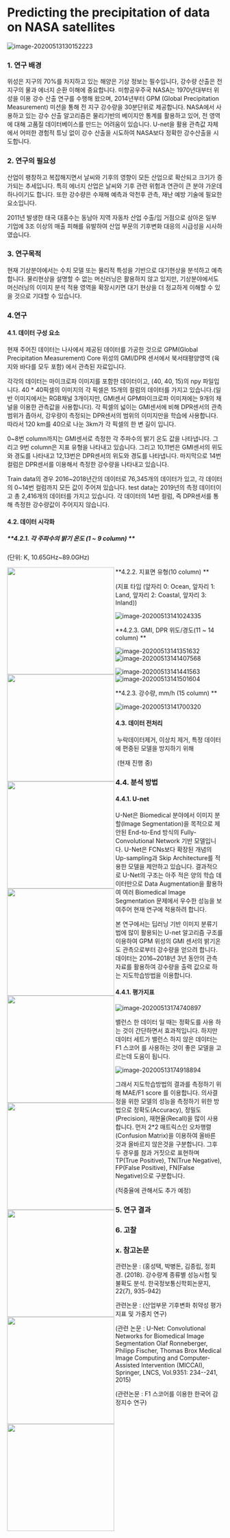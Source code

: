 # **Predicting the precipitation of data on NASA satellites**



![image-20200513130152223](https://user-images.githubusercontent.com/57663398/81794699-20471480-9546-11ea-8734-8c38de3c89cb.png)





### **1. 연구 배경**

  위성은 지구의 70%를 차지하고 있는 해양은 기상 정보는 필수입니다, 강수량 산출은 전지구의 물과 에너지 순환 이해에 중요합니다. 미항공우주국 NASA는 1970년대부터 위성을 이용 강수 산출 연구를 수행해 왔으며, 2014년부터 GPM (Global Precipitation Measurement) 미션을 통해 전 지구 강수량을 30분단위로 제공합니다. NASA에서 사용하고 있는 강수 산출 알고리즘은 물리기반의 베이지안 통계를 활용하고 있어, 전 영역에 대해 고품질 데이터베이스를 만드는 어려움이 있습니다. U-net을 활용 관측값 자체에서 어떠한 경험적 튜닝 없이 강수 산출을 시도하여 NASA보다 정확한 강수산출을 시도합니다.





### **2. 연구의 필요성**

  산업이 팽창하고 복잡해지면서 날씨와 기후의 영향이 모든 산업으로 확산되고 크기가 증가되는 추세입니다. 특히 에너지 산업은 날씨와 기후 관련 위험과 연관이 큰 분야 가운데 하나이기도 합니다. 또한 강수량은 수재해 예측과 악천후 관측, 재난 예방 기술에 필요한 요소입니다.

  2011년 발생한 태국 대홍수는 동남아 지역 자동차 산업 수출/입 거점으로 삼아온 일부 기업에 3조 이상의 매출 피해를 유발하여 산업 부문의 기후변화 대응의 시급성을 시사하였습니다.





### **3. 연구목적**

  현재 기상분야에서는 수치 모델 또는 물리적 특성을 기반으로 대기현상을 분석하고 예측합니다. 물리현상을 설명할 수 없는 머신러닝은 활용하지 않고 있지만, 기상분야에서도 머신러닝의 이미지 분석 적용 영역을 확장시키면 대기 현상을 더 정교하게 이해할 수 있을 것으로 기대할 수 있습니다. 





### **4.연구**

#### 4.1. 데이터 구성 요소

  현재 주어진 데이터는 나사에서 제공된 데이터를 가공한 것으로 GPM(Global Precipitation Measurement) Core 위성의 GMI/DPR 센서에서 북서태평양영역 (육지와 바다를 모두 포함) 에서 관측된 자료입니다.

  각각의 데이터는 마이크로파 이미지를 포함한 데이터이고, (40, 40, 15)의 npy 파일입니다.  40 * 40픽셀의 이미지의 각 픽셀은 15개의 컬럼의 데이터를 가지고 있습니다.(일반 이미지에서는 RGB채널 3개이지만, GMI센서 GPM마이크로파 이미져에는 9개의 채널을 이용한 관측값을 사용합니다). 각 픽셀의 넓이는 GMI센서에 비해 DPR센서의 관측범위가 좁아서, 강우량이 측정되는 DPR센서의 범위의 이미지만을 학습에 사용합니다. 따라서 120 km를 40으로 나눈 3km가 각 픽셀의 한 변 길이 입니다. 



  0~8번 column까지는 GMI센서로 측정한 각 주파수의 밝기 온도 값을 나타냅니다. 그리고 9번 column은 지표 유형을 나타내고 있습니다. 그리고 10,11번은 GMI센서의 위도와 경도를 나타내고 12,13번은 DPR센서의 위도와 경도를 나타냅니다. 마지막으로 14번컬럼은 DPR센서를 이용해서 측정한 강수량을 나타내고 있습니다. 



  Train data의 경우 2016~2018년간의 데이터로 76,345개의 데이터가 있고, 각 데이터의 0~14번 컬럼까지 모든 값이 주어져 있습니다.  test data는 2019년의 측정 데이터이고 총 2,416개의 데이터를 가지고 있습니다. 각 데이터의 14번 컬럼, 즉 DPR센서를 통해 측정한 강수량값이 주어지지 않습니다.



#### **4.2. 데이터 시각화**

##### **4.2.1. 각 주파수의 밝기 온도 (1 ~ 9 column) **

  (단위: K, 10.65GHz~89.0GHz)

<img src="https://user-images.githubusercontent.com/57663398/81795047-9d728980-9546-11ea-917c-03d3689fa02b.png" align="left" width="250" height="250"> <img src="C:\Users\hansol\AppData\Roaming\Typora\typora-user-images\image-20200513135738052.png" align="left" width="250" height="250">   <img src="https://user-images.githubusercontent.com/57663398/81795270-e591ac00-9546-11ea-88b6-6adbd1e90fb3.png" align="left" width="250" height="250">   <img src="https://user-images.githubusercontent.com/57663398/81795457-1a9dfe80-9547-11ea-8f8e-a70db69af821.png" align="left" width="250" height="250">   <img src="https://user-images.githubusercontent.com/57663398/81795593-3f927180-9547-11ea-896f-6618d684be18.png" align="left" width="250" height="250">   <img src="https://user-images.githubusercontent.com/57663398/81795671-546f0500-9547-11ea-910f-bc8022f6e713.png" align="left" width="250" height="250">   <img src="https://user-images.githubusercontent.com/57663398/81795737-68b30200-9547-11ea-8e9e-f517b16d01a0.png" align="left" width="250" height="250">   <img src="https://user-images.githubusercontent.com/57663398/81795804-7cf6ff00-9547-11ea-8468-ba901e8a5ed5.png" align="left" width="250" height="250">   <img src="https://user-images.githubusercontent.com/57663398/81795847-90a26580-9547-11ea-9c58-59c62333cf39.png" align="left" width="250" height="250">   









































**4.2.2. 지표면 유형(10 column) **

  (지표 타입 (앞자리 0: Ocean, 앞자리 1: Land, 앞자리 2: Coastal, 앞자리 3: Inland))

![image-20200513141024335](https://user-images.githubusercontent.com/57663398/81795886-a1eb7200-9547-11ea-8032-0beb43698872.png)





**4.2.3. GMI, DPR 위도/경도(11 ~ 14 column) **

![image-20200513141351632](https://user-images.githubusercontent.com/57663398/81795923-b16abb00-9547-11ea-9350-51ad4ae2ad2e.png) ![image-20200513141407568](https://user-images.githubusercontent.com/57663398/81795931-b3347e80-9547-11ea-9480-01a51160b38f.png)

![image-20200513141441563](https://user-images.githubusercontent.com/57663398/81795934-b465ab80-9547-11ea-9b68-f7e07fec4da9.png) ![image-20200513141501604](https://user-images.githubusercontent.com/57663398/81795940-b6c80580-9547-11ea-88d1-fe3c1b8e6c9a.png)



**4.2.3. 강수량, mm/h (15 column) **

![image-20200513141700320](https://user-images.githubusercontent.com/57663398/81796045-da8b4b80-9547-11ea-826d-29f17376e876.png)





#### 4.3. 데이터 전처리

​	누락데이터제거, 이상치 제거, 특정 데이터에 편중된 모델을 방지하기 위해

​	(현재 진행 중)



### **4.4. 분석 방법**

#### **4.4.1. U-net**

  U-Net은 Biomedical 분야에서 이미지 분할(Image Segmentation)을 목적으로 제안된 End-to-End 방식의 Fully-Convolutional Network 기반 모델입니다. U-Net은 FCNs보다 확장된 개념의 Up-sampling과 Skip Architecture를 적용한 모델을 제안하고 있습니다. 결과적으로 U-Net의 구조는 아주 적은 양의 학습 데이터만으로 Data Augmentation을 활용하여 여러 Biomedical Image Segmentation 문제에서 우수한 성능을 보여주어 현재 연구에 적용하려 합니다.



  본 연구에서는 딥러닝 기반 이미지 분류기법에 많이 활용되는 U-net 알고리즘 구조를 이용하여 GPM 위성의 GMI 센서의 밝기온도 관측으로부터 강수량을 얻으려 합니다. 데이터는 2016~2018년 3년 동안의 관측 자료를 활용하여 강수량을 출력 값으로 하는 지도학습방법을 이용합니다.



#### **4.4.1. 평가지표**

![image-20200513174740897](https://user-images.githubusercontent.com/57663398/81796079-e70fa400-9547-11ea-9d17-73d825e98f19.png)



  밸런스 한 데이터 일 때는 정확도를 사용 하는 것이 간단하면서 효과적입니다. 하지만 데이터 세트가 밸런스 하지 않은 데이터는 F1 스코어 를 사용하는 것이 좋은 모델을 고르는데 도움이 됩니다. 

![image-20200513174918894](https://user-images.githubusercontent.com/57663398/81796099-eecf4880-9547-11ea-9db6-6443b10fa24b.png)

  그래서 지도학습방법의 결과를 측정하기 위해 MAE/F1 score 를 이용합니다. 의사결정을 위한 모델의 성능을 측정하기 위한 방법으로 정확도(Accuracy), 정밀도 (Precision), 재현율(Recall)을 많이 사용합니다. 먼저 2*2 매트릭스인 오차행렬 (Confusion Matrix)을 이용하여 올바른 것과 올바르지 않은것을 구분합니다.  그후 두 경우를 참과 거짓으로 표현하며 TP(True Positive), TN(True Negative), FP(False Positive), FN(False Negative)으로 구분합니다.



(적중율에 관해서도 추가 예정)



### **5. 연구 결과**

### **6. 고찰**









### **x. 참고논문**

관련논문 : (홍성택, 박병돈, 김종립, 정회경. (2018). 강수량계 종류별 성능시험 및 불확도 분석. 한국정보통신학회논문지, 22(7), 935-942)

관련논문 : (산업부문 기후변화 취약성 평가지표 및 가중치 연구)

(관련 논문 : U-Net: Convolutional Networks for Biomedical Image Segmentation Olaf Ronneberger, Philipp Fischer, Thomas Brox Medical Image Computing and Computer-Assisted Intervention (MICCAI), Springer, LNCS, Vol.9351: 234--241, 2015)

(관련논문 : F1 스코어를 이용한 한국어 감정지수 연구)







